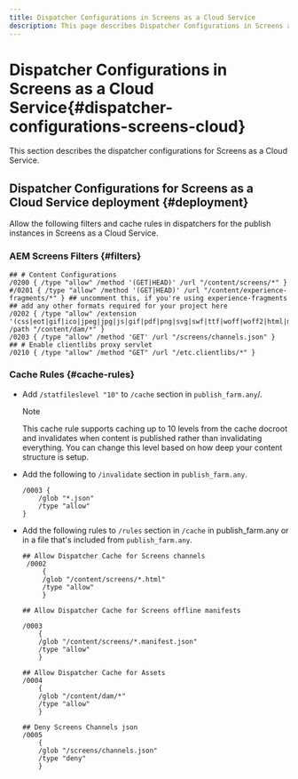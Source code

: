 ```yaml
---
title: Dispatcher Configurations in Screens as a Cloud Service
description: This page describes Dispatcher Configurations in Screens as a Cloud Service.
---
```


# Dispatcher Configurations in Screens as a Cloud Service{#dispatcher-configurations-screens-cloud}

This section describes the dispatcher configurations for Screens as a Cloud Service.

## Dispatcher Configurations for Screens as a Cloud Service deployment {#deployment}

Allow the following filters and cache rules in dispatchers for the publish instances in Screens as a Cloud Service.

### AEM Screens Filters {#filters}
 
```
## # Content Configurations
/0200 { /type "allow" /method '(GET|HEAD)' /url "/content/screens/*" }
#/0201 { /type "allow" /method '(GET|HEAD)' /url "/content/experience-fragments/*" } ## uncomment this, if you're using experience-fragments
## add any other formats required for your project here
/0202 { /type "allow" /extension '(css|eot|gif|ico|jpeg|jpg|js|gif|pdf|png|svg|swf|ttf|woff|woff2|html|mp4|mov|m4v)' /path "/content/dam/*" }
/0203 { /type "allow" /method 'GET' /url "/screens/channels.json" }
## # Enable clientlibs proxy servlet
/0210 { /type "allow" /method "GET" /url "/etc.clientlibs/*" }
```

### Cache Rules {#cache-rules}

* Add `/statfileslevel "10"` to `/cache` section in `publish_farm.any`/.

   >[!NOTE]
   >This cache rule supports caching up to 10 levels from the cache docroot and invalidates when content is published rather than invalidating everything. You can change this level based on how deep your content structure is setup.

* Add the following to `/invalidate` section in `publish_farm.any`.

   ```
   /0003 {
       /glob "*.json"
       /type "allow"
   }
   ```

* Add the following rules to `/rules` section in `/cache` in publish_farm.any or in a file that's included from `publish_farm.any`.

   ```
   ## Allow Dispatcher Cache for Screens channels
    /0002
        {
        /glob "/content/screens/*.html"
        /type "allow"
        }

   ## Allow Dispatcher Cache for Screens offline manifests

   /0003
       {
       /glob "/content/screens/*.manifest.json"
       /type "allow"
       }

   ## Allow Dispatcher Cache for Assets
   /0004
       {
       /glob "/content/dam/*"
       /type "allow"
       }

   ## Deny Screens Channels json
   /0005
       {
       /glob "/screens/channels.json"
       /type "deny"
       }
   ```